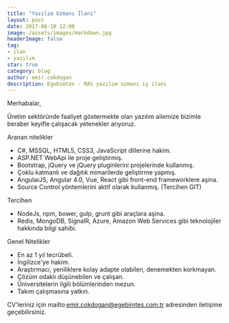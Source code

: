 ```yaml
---
title: "Yazılım Uzmanı İlanı"
layout: post
date: 2017-08-10 12:00
image: /assets/images/markdown.jpg
headerImage: false
tag:
- ilan
- yazılım
star: true
category: blog
author: emir.cokdogan
description: Egebimtes - MAS yazılım uzmanı iş ilanı
---
```


Merhabalar,

Üretim sektöründe faaliyet göstermekte olan yazılım ailemize
bizimle beraber keyifle çalışacak yetenekler arıyoruz.

Aranan nitelikler
* C#, MSSQL, HTML5, CSS3, JavaScript dillerine hakim.
* ASP.NET WebApi ile proje geliştirmiş.
* Bootstrap, jQuery ve jQuery pluginlerini projelerinde kullanmış.
* Çoklu katmanlı ve dağıtık mimarilerde geliştirme yapmış.
* AngularJS, Angular 4.0, Vue, React gibi front-end frameworklere aşina.
* Source Control yöntemlerini aktif olarak kullanmış. (Tercihen GIT)

Tercihen
* NodeJs, npm, bower, gulp, grunt gibi araçlara aşina.
* Redis, MongoDB, SignalR, Azure, Amazon Web Services gibi teknolojiler hakkında bilgi sahibi.

Genel Nitelikler
* En az 1 yıl tecrübeli.
* İngilizce'ye hakim.
* Araştırmacı, yeniliklere kolay adapte olabilen, denemekten korkmayan.
* Çözüm odaklı düşünebilen ve çalışan.
* Üniversitelerin ilgili bölümlerinden mezun.
* Takım çalışmasına yatkın.

CV'leriniz için mailto:emir.cokdogan@egebimtes.com.tr adresinden iletişime geçebilirsiniz.